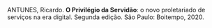 ANTUNES, Ricardo. **O Privilégio da Servidão**: o novo proletariado de serviços na era digital. Segunda edição. São Paulo: Boitempo, 2020.